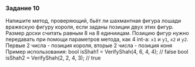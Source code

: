 ### Задание 10

Напишите метод, проверяющий, бьёт ли шахмантная фигура лошади вражескую фигуру короля, если заданы позиции двух этих фигур.
Размер доски считать равным 8 на 8 единиицам. Позицию фигур нужно передавать при помощи параметров метода, как 4 int-а:
`x1` и `y1`, `x2` и `y2`.
Первые 2 числа - позиция короля, вторые 2 числа - позиция коня
Пример использования:
    bool isShah1 = VerifyShah(4, 6, 4, 4);  // false
    bool isShah2 = VerifyShah(2, 2, 4, 3);  // true